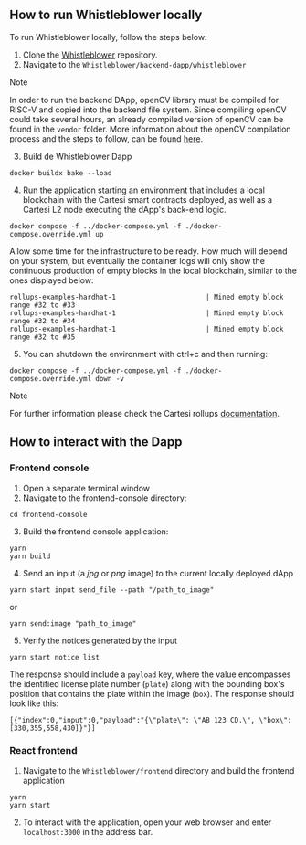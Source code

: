 ## How to run Whistleblower locally

To run Whistleblower locally, follow the steps below:

1. Clone the [Whistleblower](https://github.com/Think-and-Dev/Whistleblower.git) repository.
2. Navigate to the `Whistleblower/backend-dapp/whistleblower`
>[!NOTE]
>In order to run the backend DApp, openCV library must be compiled for RISC-V and copied into the backend file system. Since compiling openCV could take several hours, an already compiled version of openCV can be found in the `vendor` folder. More information about the openCV compilation process and the steps to follow, can be found [here](https://medium.com/cartesi/guest-post-how-opencv-cross-compiles-in-the-blockchain-os-79a9eba6108b).
3. Build de Whistleblower Dapp

```
docker buildx bake --load
```

4. Run the application starting an environment that includes a local blockchain with the Cartesi smart contracts deployed, as well as a Cartesi L2 node executing the dApp's back-end logic.

```
docker compose -f ../docker-compose.yml -f ./docker-compose.override.yml up
```

Allow some time for the infrastructure to be ready. How much will depend on your system, but eventually the container logs will only show the continuous production of empty blocks in the local blockchain, similar to the ones displayed below:

```
rollups-examples-hardhat-1                      | Mined empty block range #32 to #33
rollups-examples-hardhat-1                      | Mined empty block range #32 to #34
rollups-examples-hardhat-1                      | Mined empty block range #32 to #35
```

5. You can shutdown the environment with ctrl+c and then running:

```
docker compose -f ../docker-compose.yml -f ./docker-compose.override.yml down -v
```

> [!NOTE]
> For further information please check the Cartesi rollups [documentation](https://docs.cartesi.io/cartesi-rollups/build-dapps/run-dapp/).

## How to interact with the Dapp

### Frontend console

1. Open a separate terminal window
2. Navigate to the frontend-console directory:

```
cd frontend-console
```

3. Build the frontend console application:

```
yarn
yarn build
```

4. Send an input (a _jpg_ or _png_ image) to the current locally deployed dApp

```
yarn start input send_file --path "/path_to_image"
```
or
```
yarn send:image "path_to_image"
```

5. Verify the notices generated by the input

```
yarn start notice list
```

The response should include a `payload` key, where the value encompasses the identified license plate number (`plate`) along with the bounding box's position that contains the plate within the image (`box`). The response should look like this:

```
[{"index":0,"input":0,"payload":"{\"plate\": \"AB 123 CD.\", \"box\": [330,355,558,430]}"}]
```

### React frontend

1. Navigate to the `Whistleblower/frontend` directory and build the frontend application

```
yarn
yarn start
```

2. To interact with the application, open your web browser and enter `localhost:3000` in the address bar.
